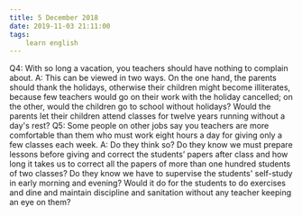 ```yaml
---
title: 5 December 2018
date: 2019-11-03 21:11:00
tags:
    learn english
---
```

Q4: With so long a vacation, you teachers should have nothing to complain about.
A: This can be viewed in two ways. On the one hand, the parents should thank the holidays, otherwise their children might become illiterates, because few teachers would go on their work with the holiday cancelled; on the other, would the children go to school without holidays? Would the parents let their children attend classes for twelve years running without a day's rest?
Q5: Some people on other jobs say you teachers are more comfortable than them who must work eight hours a day for giving only a few classes each week.
A: Do they think so? Do they know we must prepare lessons before giving and correct the students’ papers after class and how long it takes us to correct all the papers of more than one hundred students of two classes? Do they know we have to supervise the students' self-study in early morning and evening? Would it do for the students to do exercises and dine and maintain discipline and sanitation without any teacher keeping an eye on them?
 